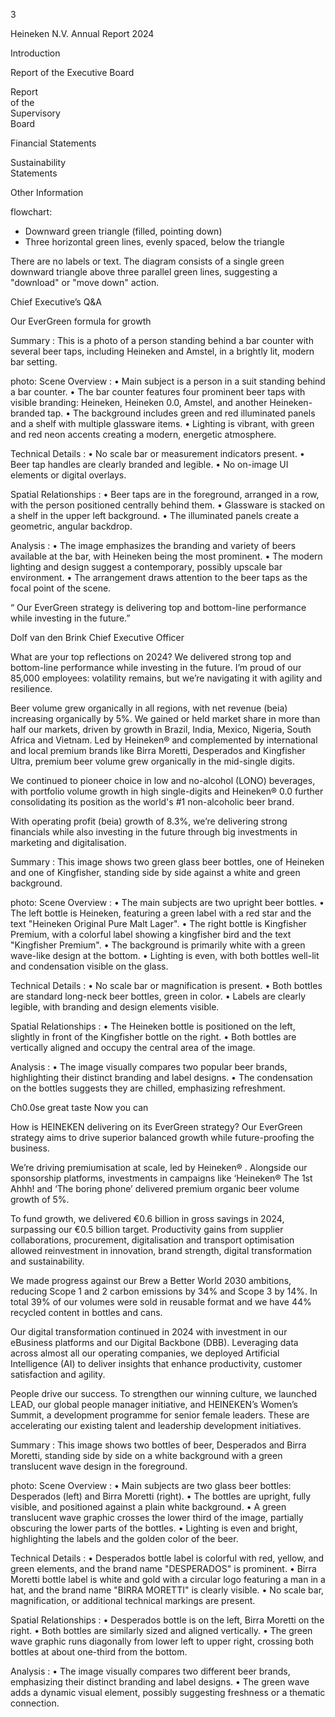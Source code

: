 3 <!-- marginalia, from page 0 (l=0.019,t=0.025,r=0.038,b=0.061), with ID ce339119-097b-48ae-953d-bd0fc4b7aa94 -->

Heineken
N.V.
Annual
Report
2024 <!-- marginalia, from page 0 (l=0.007,t=0.090,r=0.050,b=0.168), with ID 9432e4a3-20c1-4b36-bba4-b37a8a7f6bf2 -->

Introduction <!-- marginalia, from page 0 (l=0.004,t=0.318,r=0.053,b=0.339), with ID bbb3b4be-ceda-4eeb-8f03-bfd0d0330ebb -->

Report
of the
Executive
Board <!-- text, from page 0 (l=0.004,t=0.378,r=0.050,b=0.442), with ID 715b9234-389a-4834-9b08-a55e5d31d3b2 -->

Report  
of the  
Supervisory  
Board <!-- marginalia, from page 0 (l=0.003,t=0.458,r=0.051,b=0.527), with ID 3d88e632-9360-4392-a0c8-7b3c568b265f -->

Financial
Statements <!-- marginalia, from page 0 (l=0.004,t=0.554,r=0.050,b=0.592), with ID e55e4af9-58b8-46bf-aa7a-a20d85218f1f -->

Sustainability  
Statements <!-- marginalia, from page 0 (l=0.002,t=0.638,r=0.052,b=0.672), with ID be84b997-de19-4dfc-a50d-4596e66027a8 -->

Other
Information <!-- marginalia, from page 0 (l=0.003,t=0.718,r=0.053,b=0.755), with ID 46911252-4f44-4f2b-b039-930eb22fce4f -->

flowchart: 
- Downward green triangle (filled, pointing down)
- Three horizontal green lines, evenly spaced, below the triangle

There are no labels or text. The diagram consists of a single green downward triangle above three parallel green lines, suggesting a "download" or "move down" action. <!-- marginalia, from page 0 (l=0.012,t=0.839,r=0.043,b=0.911), with ID f7978fb1-21b9-4cf4-8545-2d978949bf4a -->

 <!-- marginalia, from page 0 (l=0.016,t=0.933,r=0.040,b=0.960), with ID 250619fa-aa5c-43b6-a1d6-2bf838081a18 -->

Chief Executive’s Q&A <!-- text, from page 0 (l=0.072,t=0.021,r=0.275,b=0.065), with ID febb26d0-78dd-459c-9732-f3e4bb9dcb2d -->

Our EverGreen
formula for growth <!-- text, from page 0 (l=0.074,t=0.071,r=0.411,b=0.196), with ID c2f780a1-b529-4180-b4b9-4b502ca02483 -->

Summary : This is a photo of a person standing behind a bar counter with several beer taps, including Heineken and Amstel, in a brightly lit, modern bar setting.

photo:
Scene Overview :
  • Main subject is a person in a suit standing behind a bar counter.
  • The bar counter features four prominent beer taps with visible branding: Heineken, Heineken 0.0, Amstel, and another Heineken-branded tap.
  • The background includes green and red illuminated panels and a shelf with multiple glassware items.
  • Lighting is vibrant, with green and red neon accents creating a modern, energetic atmosphere.

Technical Details :
  • No scale bar or measurement indicators present.
  • Beer tap handles are clearly branded and legible.
  • No on-image UI elements or digital overlays.

Spatial Relationships :
  • Beer taps are in the foreground, arranged in a row, with the person positioned centrally behind them.
  • Glassware is stacked on a shelf in the upper left background.
  • The illuminated panels create a geometric, angular backdrop.

Analysis :
  • The image emphasizes the branding and variety of beers available at the bar, with Heineken being the most prominent.
  • The modern lighting and design suggest a contemporary, possibly upscale bar environment.
  • The arrangement draws attention to the beer taps as the focal point of the scene. <!-- figure, from page 0 (l=0.063,t=0.204,r=0.487,b=0.660), with ID 51847933-f451-4244-8271-1247ba50d67d -->

“
Our EverGreen strategy is
delivering top and bottom-line
performance while investing
in the future.” <!-- text, from page 0 (l=0.107,t=0.672,r=0.441,b=0.862), with ID 143b40aa-1a4f-4cf1-afa7-c536a54e9a73 -->

Dolf van den Brink  Chief Executive Officer <!-- text, from page 0 (l=0.178,t=0.865,r=0.367,b=0.889), with ID 711470cf-99cb-498a-b360-8cee6af0904d -->

What are your top reflections on 2024?
We delivered strong top and bottom-line performance while investing in the future. I’m proud of our 85,000 employees: volatility remains, but we’re navigating it with agility and resilience. <!-- text, from page 0 (l=0.525,t=0.088,r=0.748,b=0.196), with ID e8bc28ea-15c8-44c8-bef1-2b1ef850bbf0 -->

Beer volume grew organically in all regions, with net revenue (beia) increasing organically by 5%. We gained or held market share in more than half our markets, driven by growth in Brazil, India, Mexico, Nigeria, South Africa and Vietnam. Led by Heineken® and complemented by international and local premium brands like Birra Moretti, Desperados and Kingfisher Ultra, premium beer volume grew organically in the mid-single digits. <!-- text, from page 0 (l=0.528,t=0.201,r=0.745,b=0.372), with ID 291306c2-153f-4123-ab52-0906ca370303 -->

We continued to pioneer choice in low and no-alcohol (LONO) beverages, with portfolio volume growth in high single-digits and Heineken® 0.0 further consolidating its position as the world's #1 non-alcoholic beer brand. <!-- text, from page 0 (l=0.528,t=0.377,r=0.736,b=0.473), with ID 8db85bfd-5f61-4213-a52a-3ba3ead637cd -->

With operating profit (beia) growth of 8.3%, we’re delivering strong financials while also investing in the future through big investments in marketing and digitalisation. <!-- text, from page 0 (l=0.528,t=0.479,r=0.748,b=0.558), with ID 17e7e972-23de-48f9-90f5-cb29cd45effd -->

Summary : This image shows two green glass beer bottles, one of Heineken and one of Kingfisher, standing side by side against a white and green background.

photo:
Scene Overview :
  • The main subjects are two upright beer bottles.
  • The left bottle is Heineken, featuring a green label with a red star and the text "Heineken Original Pure Malt Lager".
  • The right bottle is Kingfisher Premium, with a colorful label showing a kingfisher bird and the text "Kingfisher Premium".
  • The background is primarily white with a green wave-like design at the bottom.
  • Lighting is even, with both bottles well-lit and condensation visible on the glass.

Technical Details :
  • No scale bar or magnification is present.
  • Both bottles are standard long-neck beer bottles, green in color.
  • Labels are clearly legible, with branding and design elements visible.

Spatial Relationships :
  • The Heineken bottle is positioned on the left, slightly in front of the Kingfisher bottle on the right.
  • Both bottles are vertically aligned and occupy the central area of the image.

Analysis :
  • The image visually compares two popular beer brands, highlighting their distinct branding and label designs.
  • The condensation on the bottles suggests they are chilled, emphasizing refreshment. <!-- figure, from page 0 (l=0.671,t=0.646,r=0.750,b=0.840), with ID d32e1b8e-6c02-49d8-9472-328aa3249ef0 -->

Ch0.0se
great taste
Now you can <!-- text, from page 0 (l=0.556,t=0.775,r=0.645,b=0.840), with ID 1b61c0a3-7291-407e-8f92-57afcf8eaabe -->

How is HEINEKEN delivering on its EverGreen strategy?
Our EverGreen strategy aims to drive superior balanced growth while future-proofing the business. <!-- text, from page 0 (l=0.757,t=0.090,r=0.972,b=0.180), with ID d713323a-5013-4446-b744-8c738c43c2a5 -->

We’re driving premiumisation at scale, led by Heineken® . Alongside our sponsorship platforms, investments in campaigns like ‘Heineken® The 1st Ahhh! and ‘The boring phone’ delivered premium organic beer volume growth of 5%. <!-- text, from page 0 (l=0.756,t=0.187,r=0.962,b=0.281), with ID 8bc4b479-8746-45b8-9ffe-daf660036065 -->

To fund growth, we delivered €0.6 billion in gross savings in 2024, surpassing our €0.5 billion target. Productivity gains from supplier collaborations, procurement, digitalisation and transport optimisation allowed reinvestment in innovation, brand strength, digital transformation and sustainability. <!-- text, from page 0 (l=0.757,t=0.288,r=0.963,b=0.420), with ID 96c5f69e-559b-4fb6-af09-20454e97da2f -->

We made progress against our Brew a Better World 2030 ambitions, reducing Scope 1 and 2 carbon emissions by 34% and Scope 3 by 14%. In total 39% of our volumes were sold in reusable format and we have 44% recycled content in bottles and cans. <!-- text, from page 0 (l=0.757,t=0.427,r=0.972,b=0.521), with ID a237b16b-2d9b-44f9-9212-5ad104eb5b98 -->

Our digital transformation continued in 2024 with investment in our eBusiness platforms and our Digital Backbone (DBB). Leveraging data across almost all our operating companies, we deployed Artificial Intelligence (AI) to deliver insights that enhance productivity, customer satisfaction and agility. <!-- text, from page 0 (l=0.757,t=0.530,r=0.971,b=0.643), with ID 4571abb0-5e36-4cbd-9d91-65335303602c -->

People drive our success. To strengthen our winning culture, we launched LEAD, our global people manager initiative, and HEINEKEN’s Women’s Summit, a development programme for senior female leaders. These are accelerating our existing talent and leadership development initiatives. <!-- text, from page 0 (l=0.757,t=0.650,r=0.969,b=0.764), with ID f67ee5e5-be68-4a3e-813e-10321e388807 -->

Summary : This image shows two bottles of beer, Desperados and Birra Moretti, standing side by side on a white background with a green translucent wave design in the foreground.

photo:
Scene Overview :
  • Main subjects are two glass beer bottles: Desperados (left) and Birra Moretti (right).
  • The bottles are upright, fully visible, and positioned against a plain white background.
  • A green translucent wave graphic crosses the lower third of the image, partially obscuring the lower parts of the bottles.
  • Lighting is even and bright, highlighting the labels and the golden color of the beer.

Technical Details :
  • Desperados bottle label is colorful with red, yellow, and green elements, and the brand name "DESPERADOS" is prominent.
  • Birra Moretti bottle label is white and gold with a circular logo featuring a man in a hat, and the brand name "BIRRA MORETTI" is clearly visible.
  • No scale bar, magnification, or additional technical markings are present.

Spatial Relationships :
  • Desperados bottle is on the left, Birra Moretti on the right.
  • Both bottles are similarly sized and aligned vertically.
  • The green wave graphic runs diagonally from lower left to upper right, crossing both bottles at about one-third from the bottom.

Analysis :
  • The image visually compares two different beer brands, emphasizing their distinct branding and label designs.
  • The green wave adds a dynamic visual element, possibly suggesting freshness or a thematic connection. <!-- figure, from page 0 (l=0.901,t=0.799,r=0.999,b=0.986), with ID 6dfb8a42-6986-4326-99c2-a98880d00d9f -->